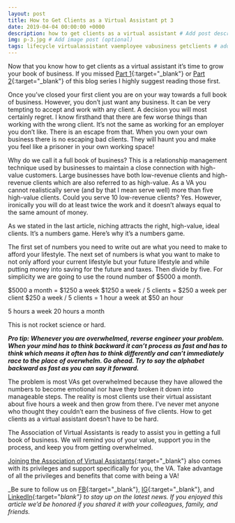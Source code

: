 ```yaml
---
layout: post
title: How to Get Clients as a Virtual Assistant pt 3
date: 2019-04-04 00:00:00 +0000
description: how to get clients as a virtual assistant # Add post description (optional)
img: p-3.jpg # Add image post (optional)
tags: lifecycle virtualassistant vaemployee vabusiness getclients # add tag
---
```


Now that you know how to get clients as a virtual assistant it’s time to grow your book of business. If you missed [Part 1](https://associationofvas.com/blog/how-to-get-clients-as-a-virtual-assistant-pt-1){:target="_blank"} or [Part 2](https://associationofvas.com/blog/how-to-get-clients-as-a-virtual-assistant-pt-2){:target="_blank"} of this blog series I highly suggest reading those first.  

Once you’ve closed your first client you are on your way towards a full book of business. However, you don’t just want any business. It can be very tempting to accept and work with any client. A decision you will most certainly regret. I know firsthand that there are few worse things than working with the wrong client. It’s not the same as working for an employer you don’t like. There is an escape from that. When you own your own business there is no escaping bad clients. They will haunt you and make you feel like a prisoner in your own working space!

Why do we call it a full book of business? This is a relationship management technique used by businesses to maintain a close connection with high-value customers. Large businesses have both low-revenue clients and high-revenue clients which are also referred to as high-value. As a VA you cannot realistically serve (and by that I mean serve well) more than five high-value clients. Could you serve 10 low-revenue clients? Yes. However, ironically you will do at least twice the work and it doesn’t always equal to the same amount of money.

As we stated in the last article, niching attracts the right, high-value, ideal clients. It’s a numbers game. Here’s why it’s a numbers game.

The first set of numbers you need to write out are what you need to make to afford your lifestyle. The next set of numbers is what you want to make to not only afford your current lifestyle but your future lifestyle and while putting money into saving for the future and taxes. Then divide by five. For simplicity we are going to use the round number of $5000 a month.

$5000 a month = $1250 a week
$1250 a week / 5 clients = $250 a week per client
$250 a week / 5 clients =  1 hour a week at $50 an hour

5 hours a week
20 hours a month

This is not rocket science or hard.

___Pro tip: Whenever you are overwhelmed, reverse engineer your problem. When your mind has to think backward it can’t process as fast and has to think which means it often has to think differently and can’t immediately race to the place of overwhelm. Go ahead. Try to say the alphabet backward as fast as you can say it forward.___

The problem is most VAs get overwhelmed because they have allowed the numbers to become emotional nor have they broken it down into manageable steps. The reality is most clients use their virtual assistant about five hours a week and then grow from there. I’ve never met anyone who thought they couldn’t earn the business of five clients. How to get clients as a virtual assistant doesn’t have to be hard.

The Association of Virtual Assistants is ready to assist you in getting a full book of business. We will remind you of your value, support you in the process, and keep you from getting overwhelmed.

[Joining the Association of Virtual Assistants](https://thevirtualbusinesssummit.thrivecart.com/ava-membership/){:target="_blank"} also comes with its privileges and support specifically for you, the VA. Take advantage of all the privileges and benefits that come with being a VA!

_Be sure to follow us on [FB](https://www.facebook.com/Association-of-Virtual-Assistants-415696612306842/){:target="_blank"}, [IG](https://www.instagram.com/associationofvas/){:target="_blank"}, and [LinkedIn](https://www.linkedin.com/company/associationofvirtualassistants/){:target="_blank"} to stay up on the latest news. If you enjoyed this article we’d be honored if you shared it with your colleagues, family, and friends._
